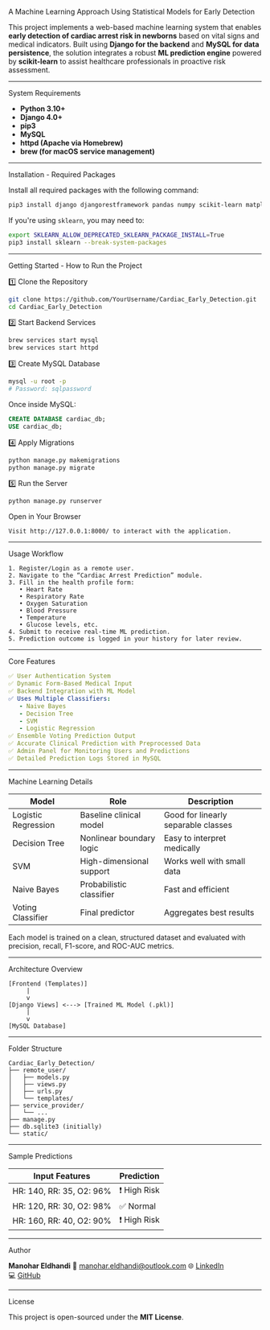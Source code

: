 A Machine Learning Approach Using Statistical Models for Early Detection

This project implements a web-based machine learning system that enables **early detection of cardiac arrest risk in newborns** based on vital signs and medical indicators. Built using **Django for the backend** and **MySQL for data persistence**, the solution integrates a robust **ML prediction engine** powered by **scikit-learn** to assist healthcare professionals in proactive risk assessment.

---

System Requirements

- **Python 3.10+**
- **Django 4.0+**
- **pip3**
- **MySQL**
- **httpd (Apache via Homebrew)**
- **brew (for macOS service management)**

---

Installation - Required Packages

Install all required packages with the following command:
```bash
pip3 install django djangorestframework pandas numpy scikit-learn matplotlib seaborn xgboost imbalanced-learn joblib mysqlclient mariadb --break-system-packages
```

If you're using `sklearn`, you may need to:
```bash
export SKLEARN_ALLOW_DEPRECATED_SKLEARN_PACKAGE_INSTALL=True
pip3 install sklearn --break-system-packages
```

---

Getting Started - How to Run the Project

1️⃣ Clone the Repository

```bash
git clone https://github.com/YourUsername/Cardiac_Early_Detection.git
cd Cardiac_Early_Detection
```

2️⃣ Start Backend Services

```bash
brew services start mysql
brew services start httpd
```

3️⃣ Create MySQL Database

```bash
mysql -u root -p
# Password: sqlpassword
```

Once inside MySQL:
```sql
CREATE DATABASE cardiac_db;
USE cardiac_db;
```

4️⃣ Apply Migrations

```bash
python manage.py makemigrations
python manage.py migrate
```

5️⃣ Run the Server

```bash
python manage.py runserver
```

Open in Your Browser

```
Visit http://127.0.0.1:8000/ to interact with the application.
```

---

Usage Workflow

```text
1. Register/Login as a remote user.
2. Navigate to the “Cardiac Arrest Prediction” module.
3. Fill in the health profile form:
   • Heart Rate
   • Respiratory Rate
   • Oxygen Saturation
   • Blood Pressure
   • Temperature
   • Glucose levels, etc.
4. Submit to receive real-time ML prediction.
5. Prediction outcome is logged in your history for later review.
```

---

Core Features

```yaml
✅ User Authentication System
✅ Dynamic Form-Based Medical Input
✅ Backend Integration with ML Model
✅ Uses Multiple Classifiers: 
   - Naive Bayes
   - Decision Tree
   - SVM
   - Logistic Regression
✅ Ensemble Voting Prediction Output
✅ Accurate Clinical Prediction with Preprocessed Data
✅ Admin Panel for Monitoring Users and Predictions
✅ Detailed Prediction Logs Stored in MySQL
```

---

Machine Learning Details

| Model               | Role                    | Description |
|--------------------|-------------------------|-------------|
| Logistic Regression| Baseline clinical model | Good for linearly separable classes |
| Decision Tree      | Nonlinear boundary logic| Easy to interpret medically |
| SVM                | High-dimensional support| Works well with small data |
| Naive Bayes        | Probabilistic classifier| Fast and efficient |
| Voting Classifier  | Final predictor         | Aggregates best results |

Each model is trained on a clean, structured dataset and evaluated with precision, recall, F1-score, and ROC-AUC metrics.

---

Architecture Overview

```
[Frontend (Templates)]
     |
     v
[Django Views] <---> [Trained ML Model (.pkl)]
     |
     v
[MySQL Database]
```

---

Folder Structure

```
Cardiac_Early_Detection/
├── remote_user/
│   ├── models.py
│   ├── views.py
│   ├── urls.py
│   └── templates/
├── service_provider/
│   └── ...
├── manage.py
├── db.sqlite3 (initially)
└── static/
```

---

Sample Predictions

| Input Features | Prediction |
|----------------|------------|
| HR: 140, RR: 35, O2: 96%     | ❗ High Risk |
| HR: 120, RR: 30, O2: 98%     | ✅ Normal |
| HR: 160, RR: 40, O2: 90%     | ❗ High Risk |

---

Author

**Manohar Eldhandi**
📧 manohar.eldhandi@outlook.com
🌐 [LinkedIn](https://www.linkedin.com/in/manohar-eldhandi-baa016264/)  
💻 [GitHub](https://github.com/ManoharEldhandi)

---

License

This project is open-sourced under the **MIT License**.

